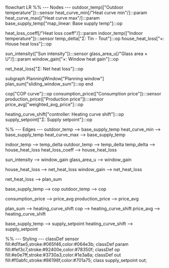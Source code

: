 flowchart LR
  %% --- Nodes ---
  outdoor_temp(["Outdoor temperature"]):::sensor
  heat_curve_min[/"Heat curve min"/]:::param
  heat_curve_max[/"Heat curve max"/]:::param
  base_supply_temp["map_linear: Base supply temp"]:::op

  heat_loss_coeff[/"Heat loss coeff"/]:::param
  indoor_temp(["Indoor temperature"]):::sensor
  temp_delta["Σ: Tin - Tout"]:::op
  house_heat_loss["×: House heat loss"]:::op

  sun_intensity(["Sun intensity"]):::sensor
  glass_area_u[/"Glass area × U"/]:::param
  window_gain["×: Window heat gain"]:::op

  net_heat_loss["Σ: Net heat loss"]:::op

  subgraph PlanningWindow["Planning window"]
    plan_sum["sliding_window_sum"]:::op
  end

  cop["COP curve"]:::op
  consumption_price(["Consumption price"]):::sensor
  production_price(["Production price"]):::sensor
  price_avg["weighted_avg_price"]:::op

  heating_curve_shift["controller: Heating curve shift"]:::op
  supply_setpoint["Σ: Supply setpoint"]:::op

  %% --- Edges ---
  outdoor_temp --> base_supply_temp
  heat_curve_min --> base_supply_temp
  heat_curve_max --> base_supply_temp

  indoor_temp --> temp_delta
  outdoor_temp --> temp_delta
  temp_delta --> house_heat_loss
  heat_loss_coeff --> house_heat_loss

  sun_intensity --> window_gain
  glass_area_u --> window_gain

  house_heat_loss --> net_heat_loss
  window_gain --> net_heat_loss

  net_heat_loss --> plan_sum

  base_supply_temp --> cop
  outdoor_temp --> cop

  consumption_price --> price_avg
  production_price --> price_avg

  plan_sum --> heating_curve_shift
  cop --> heating_curve_shift
  price_avg --> heating_curve_shift

  base_supply_temp --> supply_setpoint
  heating_curve_shift --> supply_setpoint

  %% --- Styling ---
  classDef sensor fill:#d1fae5,stroke:#065f46,color:#064e3b;
  classDef param fill:#fef3c7,stroke:#92400e,color:#78350f;
  classDef op fill:#e0e7ff,stroke:#3730a3,color:#1e3a8a;
  classDef out fill:#f0abfc,stroke:#86198f,color:#701a75;
  class supply_setpoint out;
